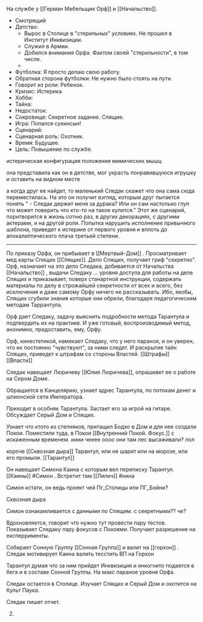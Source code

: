 На службе у [[Герман Мебельщик Орф]] и [[Начальство]].


-   Смотрящий
-   Детство: 
	- Вырос в Столице в "стерильных" условиях. Не прошел в Институт Инквизиции.
	- Служил в Армии.
	- Добился внимания Орфа. Фактом своей "стерильности", в том числе.
	- 
-   Футболка: Я просто делаю свою работу. 
-   Обратная сторона футболки: Не нужно было стоять на пути.
-   Говорит из роли: Ребенок.
-   Кризис: Истерика.
-   Хобби:  
-   Тайна: 
-   Недостаток: 
-   Сокровище: Секретное задание. Спящие.
-   Игра: Попался сукинсын!
-   Сценарий: 
-   Сценарная роль: Охотник.
-   Время: Будущее.
-   Цель: Повышение по службе.


истерическая конфигурация положения мимических мышц

она представила как он в детстве, мог украсть понравившуюся игрушку и оставить на видном месте

а когда друг ее найдет, то маленький Следак скажет что она сама сюда переместилась. На это он получит взгляд, которым друг пытается понять " - Следак держит меня за дурака? Или он сам настолько глуп что может поверить что кто-то на такое купится." Этот же сценарий, поритворится в жизнь сотню раз, в других декорациях, с другими актерами, и на другой роли.
Попытка нарушить  исполнение привычного шаблона, приведет к истерике от первого уровня и вплоть до апокалиптического плача третьей степени.

***
По приказу Орфа, он прибывает в [[Мертвый-Дом]] . Просматривает мед карты Спящих [[Спящие]]. Дело Спящих, получает гриф "секретно". Орф, назначает на это дело Следака, добивается от Начальства [[Начальство]] , выдачи Следаку ... уровня доступа для работы на деле Спящих и приказывает, поверх станартной инструкции, содержать материалы по делу в строжайшей секретности от всех и всего, без исключения и даже самому Орфу ничего не рассказывать. Ибо, якобы, Спящих сгубили знания которые они обрели, благодаря педагогическим методам Таррантула. 

Орф дает Следаку, задачу выяснить подробности метода Тарантула и подтвердить их на практике. И уже готовый, воспроизводимый метод, анонимно, предоставить, ему, Орфу.

Орф, кинестетикой, намекает Следаку, что у него параноя, и он уверен, что их постоянно "чувствуют", за ними следят. И раскрытие тайн Спящих, приведет к штрафам со стороны Властей. [[Штрафы]] [[Власти]] 

Следак навещает Люричеву [[Юлия Люричева]], опрашивет ее о работе на Сером Доме. 

Обращается в Канцелярию, узнает адрес Тарантула, по потокам денег и шпионской сети Императора.

Приходит в особняк Тарантула. Застает его за игрой на гитаре. Обсуждает Серый Дом и Спящих.

Узнает что ктото из степняков, притащил Бодхо в Дом и для нее создали Покои. Поместили туда, в Покои [[Внутренний Покой. Фокус.]] с искаженным временем. ииии чееее оооо они там лес высаживали? лол

короче [[Сквозная дыра]] Тарантул, или не шарит или на морозе, или его промыли. [[Тарантул]] 

Он навещает Симона Каина с которым вел переписку Тарантул. [[Каины]] #Симон . Встретит там [[Лилич]] #нина 

Симон кстати, он ведь проект чей Пг_Столицы или ПГ_Бойни?

Сквозная дыра

Симон ознакамливается с данными по Спящим.
с секретными?? че? 

Вдохновляется, говорит что нужно тут провести пару тестов.
Показывает Следаку пару фокусов с Покоями.
Получает разрешение на експеррименты. 

Собирает Сонную Группу [[Сонная Группа]] и валит на [[горхон]] . 
Следак мотивирует Каина валить тесстить ВП на Горхон

Тарантул думая что за ним прийдет Инквизиция и инкогнито подается в бега и в составе Сонной Группы. На макс параное уровня Орфа.

Следак остается в Столице. Изучает Спящих и Серый Дом и охотится на Культ Паука.

Следак пишет отчет.

2. 

